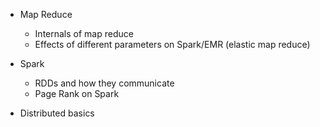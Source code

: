 * Map Reduce
    * Internals of map reduce 
    * Effects of different parameters on Spark/EMR (elastic map reduce)

* Spark
    * RDDs and how they communicate
    * Page Rank on Spark

* Distributed basics

